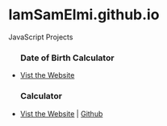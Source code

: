 # IamSamElmi.github.io
JavaScript Projects 

<ul>
  <h3>Date of Birth Calculator </h3>
  <li><a href="https://iamsamelmi.github.io/" target="_blank">Vist the Website</a></li>
  
   <h3>Calculator </h3>
  <li><a href="https://iamsamelmi.github.io/calculator/" target="_blank">Vist the Website</a> | 
    <a href="https://github.com/IamSamElmi/IamSamElmi.github.io/tree/master/calculator" target="_blank">Github</a></li>


</ul>


